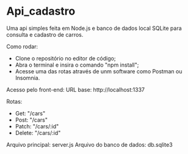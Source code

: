 # Api_cadastro
Uma api simples feita em Node.js e banco de dados local SQLite para consulta  e cadastro de carros.
    
Como rodar:
- Clone o repositório no editor de código;
- Abra o terminal e insira o comando "npm install";
- Acesse uma das rotas através de unm software como Postman ou Insomnia.

Acesso pelo front-end:
URL base: http://localhost:1337

Rotas:
- Get: "/cars"
- Post: "/cars"
- Patch: "/cars/:id"
- Delete: "/cars/:id"

Arquivo principal: server.js
Arquivo do banco de dados: db.sqlite3
